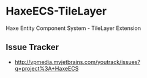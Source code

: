 HaxeECS-TileLayer
=================

Haxe Entity Component System - TileLayer Extension

## Issue Tracker
* http://vpmedia.myjetbrains.com/youtrack/issues?q=project%3A+HaxeECS